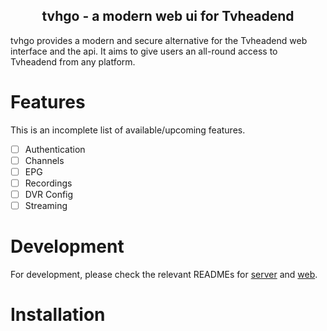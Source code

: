 <h2 align="center">tvhgo - a modern web ui for Tvheadend</h2>

tvhgo provides a modern and secure alternative for the Tvheadend web interface and the api.
It aims to give users an all-round access to Tvheadend from any platform.

# Features

This is an incomplete list of available/upcoming features.

- [ ] Authentication
- [ ] Channels
- [ ] EPG
- [ ] Recordings
- [ ] DVR Config
- [ ] Streaming

# Development

For development, please check the relevant READMEs for [server](server/README.md) and [web](web/README.md).

# Installation
